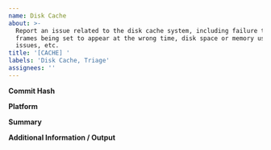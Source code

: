 ```yaml
---
name: Disk Cache
about: >-
  Report an issue related to the disk cache system, including failure to cache,
  frames being set to appear at the wrong time, disk space or memory usage
  issues, etc.
title: '[CACHE] '
labels: 'Disk Cache, Triage'
assignees: ''
---
```

<!-- ⚠ Do not delete this issue template! ⚠ -->

**Commit Hash** <!-- 8 character string of letters/numbers in title bar or Help > About dialog (e.g. 3ea173c9) -->


**Platform** <!-- e.g. Windows 10, Ubuntu 20.04 or macOS 10.15 -->


**Summary**


**Additional Information / Output**
